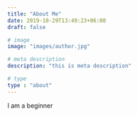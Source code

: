 ```yaml
---
title: "About Me"
date: 2019-10-29T13:49:23+06:00
draft: false

# image
image: "images/author.jpg"

# meta description
description: "this is meta description"

# type
type : "about"
---
```


I am a beginner